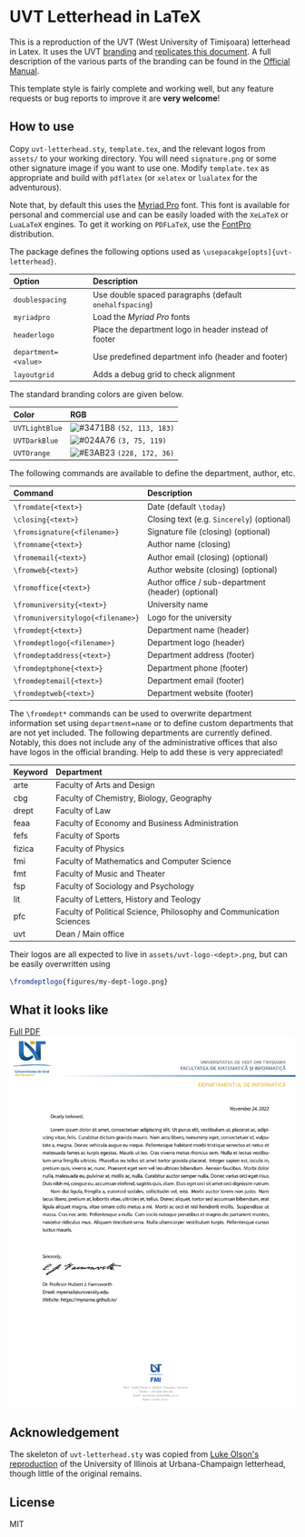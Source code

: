 # UVT Letterhead in LaTeX

This is a reproduction of the UVT (West University of Timișoara) letterhead in
Latex. It uses the UVT [branding](https://www.uvt.ro/en/dcimi/identitate-vizuala/)
and [replicates this document](https://docs.google.com/document/d/1qyRK3fjVANnRFPRCYI8VLL42Ay-z07ZM/edit).
A full description of the various parts of the branding can be found in the
[Official Manual](https://www.uvt.ro/wp-content/uploads/2020/07/MANUAL-IDENTITATE-NEW-WEB-FINAL-2016-.pdf).

This template style is fairly complete and working well, but any feature requests
or bug reports to improve it are **very welcome**!

## How to use

Copy `uvt-letterhead.sty`, `template.tex`, and the relevant logos from `assets/`
to your working directory. You will need `signature.png` or some other signature
image if you want to use one. Modify `template.tex` as appropriate and build with
`pdflatex` (or `xelatex` or `lualatex` for the adventurous).

Note that, by default this uses the [Myriad Pro](https://fonts.adobe.com/fonts/myriad)
font. This font is available for personal and commercial use and can be easily
loaded with the `XeLaTeX` or `LuaLaTeX` engines. To get it working on `PDFLaTeX`,
use the [FontPro](https://github.com/sebschub/FontPro) distribution.

The package defines the following options used as `\usepacakge[opts]{uvt-letterhead}`.

| Option                            | Description                           |
| :-                                | :-                                    |
| `doublespacing`                   | Use double spaced paragraphs (default `onehalfspacing`) |
| `myriadpro`                       | Load the *Myriad Pro* fonts           |
| `headerlogo`                      | Place the department logo in header instead of footer |
| `department=<value>`              | Use predefined department info (header and footer) |
| `layoutgrid`                      | Adds a debug grid to check alignment  |

The standard branding colors are given below.

| Color                             | RGB
| :-                                | :-
| `UVTLightBlue`                    | ![#3471B8](https://placehold.co/15x15/3471B8/3471B8.png) `(52, 113, 183)` |
| `UVTDarkBlue`                     | ![#024A76](https://placehold.co/15x15/024A76/024A76.png) `(3, 75, 119)`   |
| `UVTOrange`                       | ![#E3AB23](https://placehold.co/15x15/E3AB23/E3AB23.png) `(228, 172, 36)` |

The following commands are available to define the department, author, etc.

| Command                           | Description                           |
| :-                                | :-                                    |
| `\fromdate{<text>}`               | Date (default `\today`)               |
| `\closing{<text>}`                | Closing text (e.g. `Sincerely`) (optional)|
| `\fromsignature{<filename>}`      | Signature file (closing) (optional)   |
| `\fromname{<text>}`               | Author name (closing)                 |
| `\fromemail{<text>}`              | Author email (closing) (optional)     |
| `\fromweb{<text>}`                | Author website (closing) (optional)   |
| `\fromoffice{<text>}`             | Author office / sub-department (header) (optional)|
| `\fromuniversity{<text>}`         | University name                       |
| `\fromuniversitylogo{<filename>}` | Logo for the university               |
| `\fromdept{<text>}`               | Department name (header)              |
| `\fromdeptlogo{<filename>}`       | Department logo (header)              |
| `\fromdeptaddress{<text>}`        | Department address (footer)           |
| `\fromdeptphone{<text>}`          | Department phone (footer)             |
| `\fromdeptemail{<text>}`          | Department email (footer)             |
| `\fromdeptweb{<text>}`            | Department website (footer)           |

The `\fromdept*` commands can be used to overwrite department information set
using `department=name` or to define custom departments that are not yet included.
The following departments are currently defined. Notably, this does not include
any of the administrative offices that also have logos in the official branding.
Help to add these is very appreciated!

| Keyword               | Department                                         |
| :-                    | :-                                                 |
| arte                  | Faculty of Arts and Design                         |
| cbg                   | Faculty of Chemistry, Biology, Geography           |
| drept                 | Faculty of Law                                     |
| feaa                  | Faculty of Economy and Business Administration     |
| fefs                  | Faculty of Sports                                  |
| fizica                | Faculty of Physics                                 |
| fmi                   | Faculty of Mathematics and Computer Science        |
| fmt                   | Faculty of Music and Theater                       |
| fsp                   | Faculty of Sociology and Psychology                |
| lit                   | Faculty of Letters, History and Teology            |
| pfc                   | Faculty of Political Science, Philosophy and Communication Sciences |
| uvt                   | Dean / Main office                                 |

Their logos are all expected to live in `assets/uvt-logo-<dept>.png`, but can be
easily overwritten using
```latex
\fromdeptlogo{figures/my-dept-logo.png}
```

## What it looks like

[Full PDF](template.pdf)
![template](assets/template.png "template")

## Acknowledgement

The skeleton of `uvt-letterhead.sty` was copied from
[Luke Olson's reproduction](https://github.com/lukeolson/illinois-letterhead) of
the University of Illinois at Urbana-Champaign letterhead, though little of
the original remains.

## License

MIT
